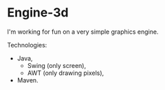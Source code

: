 # Engine-3d

I'm working for fun on a very simple graphics engine.

Technologies:
- Java,
	- Swing (only screen),
	- AWT (only drawing pixels),
- Maven.